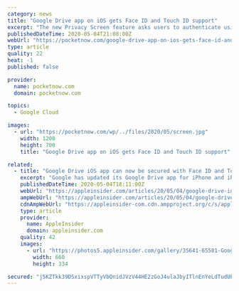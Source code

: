 ```yaml
---
category: news
title: "Google Drive app on iOS gets Face ID and Touch ID support"
excerpt: "The new Privacy Screen feature asks users to authenticate using Face ID or Touch ID everytime the Google Drive app is opened."
publishedDateTime: 2020-05-04T21:08:00Z
webUrl: "https://pocketnow.com/google-drive-app-on-ios-gets-face-id-and-touch-id-support"
type: article
quality: 22
heat: -1
published: false

provider:
  name: pocketnow.com
  domain: pocketnow.com

topics:
  - Google Cloud

images:
  - url: "https://pocketnow.com/wp/../files/2020/05/screen.jpg"
    width: 1200
    height: 700
    title: "Google Drive app on iOS gets Face ID and Touch ID support"

related:
  - title: "Google Drive iOS app can now be secured with Face ID and Touch ID"
    excerpt: "Google has updated its Google Drive app for iPhone and iPad with a new biometric security option allowing users to protect files stored in the cloud."
    publishedDateTime: 2020-05-04T18:11:00Z
    webUrl: "https://appleinsider.com/articles/20/05/04/google-drive-ios-app-can-now-be-secured-with-face-id-and-touch-id"
    ampWebUrl: "https://appleinsider.com/articles/20/05/04/google-drive-ios-app-can-now-be-secured-with-face-id-and-touch-id/amp/"
    cdnAmpWebUrl: "https://appleinsider-com.cdn.ampproject.org/c/s/appleinsider.com/articles/20/05/04/google-drive-ios-app-can-now-be-secured-with-face-id-and-touch-id/amp/"
    type: article
    provider:
      name: AppleInsider
      domain: appleinsider.com
    quality: 42
    images:
      - url: "https://photos5.appleinsider.com/gallery/35641-65581-Google-Drive-Privacy-l.jpg"
        width: 660
        height: 334

secured: "j5KZTkk39DSxixspVTTyVbQnidJVzV44HE2zGoJ4ulaJbyITlnEnYeLdTudUPuZjURDAmpYd5vukGrZxJhWgPq/zLkZsJg+Wt24K7NumEmDgiUWSuWnO/2LQYGI5ltxvPAar41EJLIuO4xfkwprZIo+gcYVpUMWCB/JC2z0xIkSlJQ7pUVYLJJaooUbwPDtx6J0T1CYshX5/xnzd4QDjOKpIADnshR8q4XhSM2QScKvQGZmLgzD/FhxDR8EeRKz8O7SDmL46H3K/sdhZhB5H/LZ0/qE9kCh8Y4v/vK9DexXuHmsn9XaYITN4G2rTCepN;pGxgbCVBjEP5sKDvfPsZqQ=="
---
```


